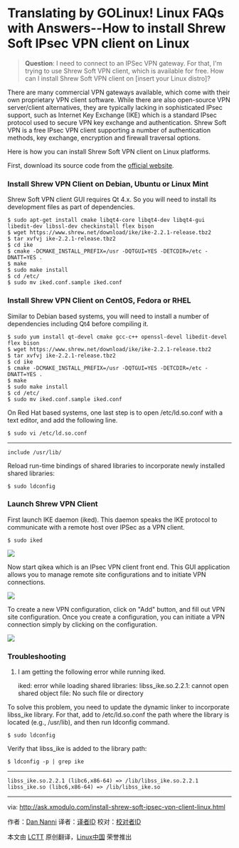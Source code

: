Translating by GOLinux!
Linux FAQs with Answers--How to install Shrew Soft IPsec VPN client on Linux
================================================================================
> **Question**: I need to connect to an IPSec VPN gateway. For that, I'm trying to use Shrew Soft VPN client, which is available for free. How can I install Shrew Soft VPN client on [insert your Linux distro]? 

There are many commercial VPN gateways available, which come with their own proprietary VPN client software. While there are also open-source VPN server/client alternatives, they are typically lacking in sophisticated IPsec support, such as Internet Key Exchange (IKE) which is a standard IPsec protocol used to secure VPN key exchange and authentication. Shrew Soft VPN is a free IPsec VPN client supporting a number of authentication methods, key exchange, encryption and firewall traversal options.

Here is how you can install Shrew Soft VPN client on Linux platforms.

First, download its source code from the [official website][1].

### Install Shrew VPN Client on Debian, Ubuntu or Linux Mint ###

Shrew Soft VPN client GUI requires Qt 4.x. So you will need to install its development files as part of dependencies.

    $ sudo apt-get install cmake libqt4-core libqt4-dev libqt4-gui libedit-dev libssl-dev checkinstall flex bison
    $ wget https://www.shrew.net/download/ike/ike-2.2.1-release.tbz2
    $ tar xvfvj ike-2.2.1-release.tbz2
    $ cd ike
    $ cmake -DCMAKE_INSTALL_PREFIX=/usr -DQTGUI=YES -DETCDIR=/etc -DNATT=YES .
    $ make
    $ sudo make install
    $ cd /etc/
    $ sudo mv iked.conf.sample iked.conf 

### Install Shrew VPN Client on CentOS, Fedora or RHEL ###

Similar to Debian based systems, you will need to install a number of dependencies including Qt4 before compiling it.

    $ sudo yum install qt-devel cmake gcc-c++ openssl-devel libedit-devel flex bison
    $ wget https://www.shrew.net/download/ike/ike-2.2.1-release.tbz2
    $ tar xvfvj ike-2.2.1-release.tbz2
    $ cd ike
    $ cmake -DCMAKE_INSTALL_PREFIX=/usr -DQTGUI=YES -DETCDIR=/etc -DNATT=YES .
    $ make
    $ sudo make install
    $ cd /etc/
    $ sudo mv iked.conf.sample iked.conf 

On Red Hat based systems, one last step is to open /etc/ld.so.conf with a text editor, and add the following line.

    $ sudo vi /etc/ld.so.conf

----------

    include /usr/lib/

Reload run-time bindings of shared libraries to incorporate newly installed shared libraries:

    $ sudo ldconfig 

### Launch Shrew VPN Client ###

First launch IKE daemon (iked). This daemon speaks the IKE protocol to communicate with a remote host over IPSec as a VPN client.

    $ sudo iked 

![](https://farm9.staticflickr.com/8685/17175688940_59c2db64c9_b.jpg)

Now start qikea which is an IPsec VPN client front end. This GUI application allows you to manage remote site configurations and to initiate VPN connections.

![](https://farm8.staticflickr.com/7750/16742992713_eed7f97939_b.jpg)

To create a new VPN configuration, click on "Add" button, and fill out VPN site configuration. Once you create a configuration, you can initiate a VPN connection simply by clicking on the configuration.

![](https://farm8.staticflickr.com/7725/17337297056_3d38dc2180_b.jpg)

### Troubleshooting ###

1. I am getting the following error while running iked.

    iked: error while loading shared libraries: libss_ike.so.2.2.1: cannot open shared object file: No such file or directory

To solve this problem, you need to update the dynamic linker to incorporate libss_ike library. For that, add to /etc/ld.so.conf the path where the library is located (e.g., /usr/lib), and then run ldconfig command.

    $ sudo ldconfig

Verify that libss_ike is added to the library path:

    $ ldconfig -p | grep ike 

----------

    libss_ike.so.2.2.1 (libc6,x86-64) => /lib/libss_ike.so.2.2.1
	libss_ike.so (libc6,x86-64) => /lib/libss_ike.so

--------------------------------------------------------------------------------

via: http://ask.xmodulo.com/install-shrew-soft-ipsec-vpn-client-linux.html

作者：[Dan Nanni][a]
译者：[译者ID](https://github.com/译者ID)
校对：[校对者ID](https://github.com/校对者ID)

本文由 [LCTT](https://github.com/LCTT/TranslateProject) 原创翻译，[Linux中国](https://linux.cn/) 荣誉推出

[a]:http://ask.xmodulo.com/author/nanni
[1]:https://www.shrew.net/download/ike
